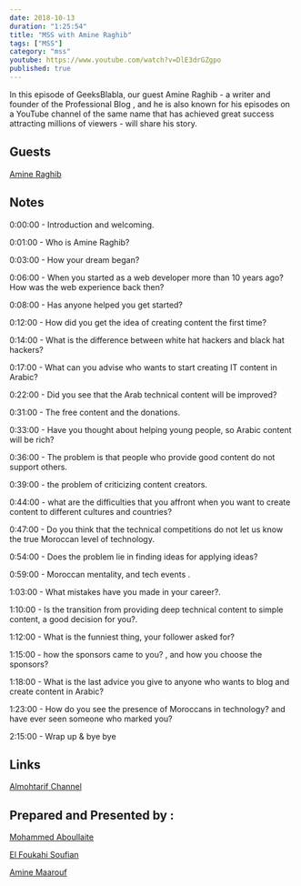 ```yaml
---
date: 2018-10-13
duration: "1:25:54"
title: "MSS with Amine Raghib"
tags: ["MSS"]
category: "mss"
youtube: https://www.youtube.com/watch?v=DlE3drGZgpo
published: true
---
```


In this episode of GeeksBlabla, our guest Amine Raghib - a writer and founder of the Professional Blog , and he is also known for his episodes on a YouTube channel of the same name that has achieved great success attracting millions of viewers - will share his story.

## Guests

[Amine Raghib](https://www.facebook.com/raghiblog/)

## Notes

0:00:00 - Introduction and welcoming.

0:01:00 - Who is Amine Raghib?

0:03:00 - How your dream began?

0:06:00 - When you started as a web developer more than 10 years ago? How was the web experience back then?

0:08:00 - Has anyone helped you get started?

0:12:00 - How did you get the idea of ​​creating content the first time?

0:14:00 - What is the difference between white hat hackers and black hat hackers?

0:17:00 - What can you advise who wants to start creating IT content in Arabic?

0:22:00 - Did you see that the Arab technical content will be improved?

0:31:00 - The free content and the donations.

0:33:00 - Have you thought about helping young people, so Arabic content will be rich?

0:36:00 - The problem is that people who provide good content do not support others.

0:39:00 - the problem of criticizing content creators.

0:44:00 - what are the difficulties that you affront when you want to create content to different cultures and countries?

0:47:00 - Do you think that the technical competitions do not let us know the true Moroccan level of technology.

0:54:00 - Does the problem lie in finding ideas for applying ideas?

0:59:00 - Moroccan mentality, and tech events .

1:03:00 - What mistakes have you made in your career?.

1:10:00 - Is the transition from providing deep technical content to simple content, a good decision for you?.

1:12:00 - What is the funniest thing, your follower asked for?

1:15:00 - how the sponsors came to you? , and how you choose the sponsors?

1:18:00 - What is the last advice you give to anyone who wants to blog and create content in Arabic?

1:23:00 - How do you see the presence of Moroccans in technology? and have ever seen someone who marked you?

2:15:00 - Wrap up & bye bye

## Links

[Almohtarif Channel](https://www.youtube.com/channel/UCO58fldVogtwlz7c2PTeWrg)

## Prepared and Presented by :

[Mohammed Aboullaite](https://twitter.com/laytoun)

[El Foukahi Soufian](https://twitter.com/soufyanAI)

[Amine Maarouf](https://web.facebook.com/amiiiinema)
